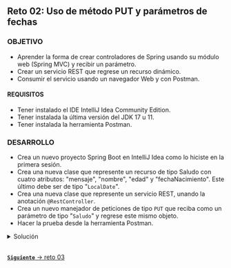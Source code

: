 ## Reto 02: Uso de método PUT y parámetros de fechas

### OBJETIVO
- Aprender la forma de crear controladores de Spring usando su módulo web (Spring MVC) y recibir un parámetro.
- Crear un servicio REST que regrese un recurso dinámico.
- Consumir el servicio usando un navegador Web y con Postman.

#### REQUISITOS
- Tener instalado el IDE IntelliJ Idea Community Edition.
- Tener instalada la última versión del JDK 17 u 11.
- Tener instalada la herramienta Postman.

### DESARROLLO
- Crea un nuevo proyecto Spring Boot en IntelliJ Idea como lo hiciste en la primera sesión.
- Crea una nueva clase que represente un recurso de tipo Saludo con cuatro atributos: "mensaje", "nombre", "edad" y "fechaNacimiento". Este último debe ser de tipo "`LocalDate`".
- Crea una nueva clase que represente un servicio REST, unando la anotación `@RestController`.
- Crea un nuevo manejador de peticiones de tipo `PUT` que reciba como un parámetro de tipo "`Saludo`" y regrese este mismo objeto.
- Hacer la prueba desde la herramienta Postman.

<details>
	<summary>Solución</summary>
  
  
1. Crea un proyecto Maven usando Spring Initializr como lo hiciste en la primera sesión.

2.  Selecciona las siguientes opciones:

    - Grupo: org.bedu.java.backend
    - Artefacto y nombre del proyecto: sesion2-reto2
    - Tipo de proyecto: **Maven Project**.
    - Lenguaje: **Java**.
    - Forma de empaquetar la aplicación: **jar**.
    - Versión de Java: **17** u **11**.

3. Elige Spring Web como la única dependencia del proyecto:

4. Da clic en `Generate`, descarga y abre el proyecto.

5. En el proyecto que se acaba de crear debes tener el siguiente paquete: `org.bedu.java.backend.sesion2.reto2`. Dentro de ese paquete crea un subpaquete con el nombre de `controllers` y otro llamado `model` a la misma altura que el paquete `controllers`. Al final debes tener dos paquetes adicionales:

    ![imagen](img/img_01.png)

6. Dentro del paquete crea una nueva clase llamada "`Saludo`". Esta clase representará el modelo de los datos que regresará el servicio que crearemos en un momento. Esta clase tendrá la siguientes propiedades:

    - `String mensaje`
    - `String nombre`
    - `int edad`
    - `LocalDate fechaNacimiento`

    Además sus *setter*s y *getter*s:

    ```java
    public class Saludo {
        private String mensaje;
        private String nombre;
        private int edad;
        private LocalDate fechaNacimiento;

        public String getMensaje() {
            return mensaje;
        }

        public void setMensaje(String mensaje) {
            this.mensaje = mensaje;
        }

        public String getNombre() {
            return nombre;
        }

        public void setNombre(String nombre) {
            this.nombre = nombre;
        }

        public int getEdad() {
            return edad;
        }

        public void setEdad(int edad) {
            this.edad = edad;
        }

        public LocalDate getFechaNacimiento() {
            return fechaNacimiento;
        }

        public void setFechaNacimiento(LocalDate fechaNacimiento) {
            this.fechaNacimiento = fechaNacimiento;
        }
    }
    ```

7. En el paquete `controller` crea una nueva clase llamada `SaludoController`. Esta clase implementará los servicios web REST que manejan a los recursos de tipo `Saludo`. Para indicar a Spring que este componente es un servicio REST debemos decorar la case con la anotación `@RestController`:

    ```java
    @RestController
    public class SaludoController {

    }
    ```

8. Esta clase tendrá un solo método o manejador de llamadas, el cual recibirá un parámetro de tipo `Saludo` y regresará ese mismo `Saludo`.

    ```java
    public Saludo saluda(Saludo saludo){
        return saludo;
    }
    ```

    Para indicar que este método es un manejador de peticiones debemos indicar qué tipo de operaciones manejará (el verbo HTTP que soportará) en este caso se usará el verbo **PUT**. La anotación que se usrá es `@PutMapping` a la cual hay que indicarle la URL de las peticiones que manejará. En este caso será la ruta `saludo`.  No olvides indicarle a Spring MVC que el parámetro de tipo Saludo lo recibirá en el cuerpo de la petición, usando la anotación `@RequestBody`: 

    El método completo queda de la siguiente forma:

    ```java
        @PutMapping("/saludo")
        public Saludo saluda(@RequestBody Saludo saludo){
            return saludo;
        }
    ```

9. Ejecuta la aplicación.

10. Ahora, in *Postman* crea una nueva petición de tipo `PUT` hacia la URL **http://localhost:8080/saludo**. En la pestaña `Body` selecciona la opción `Raw` como tipo de petición y `JSON` como formato de la misma. Coloca el siguiente contenido en el cuerpo de la petición:

    ```json
    {
        "mensaje": "Hola Mundo",
        "nombre": "Beto",
        "edad": 5,
        "fechaNacimiento": "2020-11-19"
    }
    ```

11. Presiona el botón `Send`. Una vez que recibas la respuesta, debes ver una salida similar en el panel de respuestas:

    ![imagen](img/img_02.png)

    Si por el contrario recibes una respuesta con el texto "**Bad Request**" eso quiere decir que el formato de la fecha es incorrecto, prueba moviendo la posición del día, mes y año.

    ![imagen](img/img_03.png)
  
</details>


<br>

[**`Siguiente`** -> reto 03](../Reto-03/)
